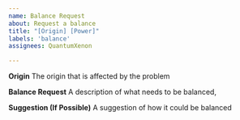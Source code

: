 ```yaml
---
name: Balance Request
about: Request a balance
title: "[Origin] [Power]"
labels: 'balance'
assignees: QuantumXenon

---
```

**Origin**
The origin that is affected by the problem

**Balance Request**
A description of what needs to be balanced,

**Suggestion (If Possible)**
A suggestion of how it could be balanced

